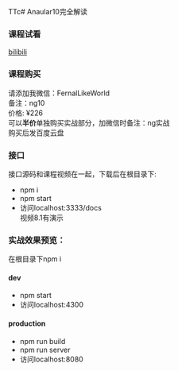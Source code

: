 TTc# Anaular10完全解读

### 课程试看
[bilibili](https://www.bilibili.com/video/BV1zy4y1k7Dw)

### 课程购买
请添加我微信：FernalLikeWorld <br>
备注：ng10 <br>
价格: ¥226 <br>
可以**半价**单独购买实战部分，加微信时备注：ng实战 <br>
购买后发百度云盘

### 接口
接口源码和课程视频在一起，下载后在根目录下: <br/>
- npm i
- npm start
- 访问localhost:3333/docs <br>
视频8.1有演示

### 实战效果预览：
在根目录下npm i

#### dev
- npm start
- 访问localhost:4300

#### production
- npm run build
- npm run server
- 访问localhost:8080
